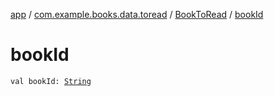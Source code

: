 [app](../../index.md) / [com.example.books.data.toread](../index.md) / [BookToRead](index.md) / [bookId](./book-id.md)

# bookId

`val bookId: `[`String`](https://kotlinlang.org/api/latest/jvm/stdlib/kotlin/-string/index.html)